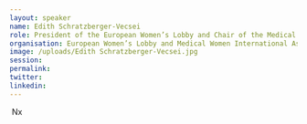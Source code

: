 ```yaml
---
layout: speaker
name: Edith Schratzberger-Vecsei
role: President of the European Women’s Lobby and Chair of the Medical Women International Association.
organisation: European Women’s Lobby and Medical Women International Association
image: /uploads/Edith Schratzberger-Vecsei.jpg
session:
permalink:
twitter:
linkedin:
---
```



&nbsp;Nx&nbsp;